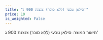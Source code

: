 ```yaml
---
title: "סילאן טבעי (ללא סוכר) צנצנת 900 ג'"
price: 19
is_weighted: False
---
```


תיאור המוצר: סילאן טבעי (ללא סוכר) צנצנת 900 ג'
